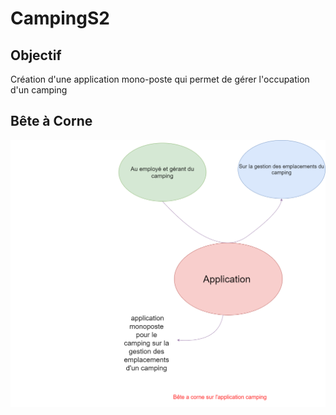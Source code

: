 # CampingS2

## Objectif

Création d'une application mono-poste qui permet de gérer l'occupation d'un camping

## Bête à Corne

![alt text](BetACorne.png "Bête à Corne")